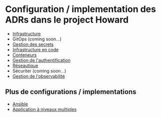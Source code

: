 # Configuration / implementation des ADRs dans le project Howard

- [Infrastructure](generic-architecture.md)
- GitOps (coming soon...)
- [Gestion des secrets](secrets-management.md)
- [Infrastructure en code](terraform-workflow.md)
- [Conteneurs](gh_docker_workflow.md)
- [Gestion de l'authentification](auth-workflow.md)
- [Réseautique](networking.md)
- Sécuriter (coming soon...)
- [Gestion de l'observabilité](observability.md)

## Plus de configurations / implementations

- [Ansible](ansible.md)
- [Application à niveaux multiples](multi-layered-application.md)
